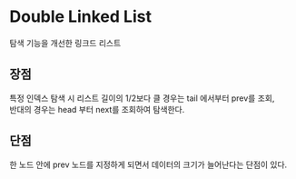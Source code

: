 # Double Linked List

탐색 기능을 개선한 링크드 리스트

## 장점
특정 인덱스 탐색 시 리스트 길이의 1/2보다 클 경우는 tail 에서부터 prev를 조회,  
반대의 경우는 head 부터 next를 조회하여 탐색한다.

## 단점
한 노드 안에 prev 노드를 지정하게 되면서 데이터의 크기가 늘어난다는 단점이 있다.
